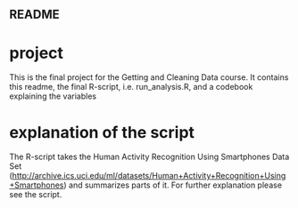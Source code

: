 ## README

# project

This is the final project for the Getting and Cleaning Data course. It contains this readme, the final R-script, i.e. run_analysis.R, and a codebook explaining the variables

# explanation of the script

The R-script takes the Human Activity Recognition Using Smartphones Data Set (http://archive.ics.uci.edu/ml/datasets/Human+Activity+Recognition+Using+Smartphones) and summarizes parts of it. For further explanation please see the script.
